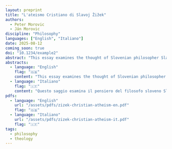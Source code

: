 ```yaml
---
layout: preprint
title: "L'ateismo Cristiano di Slavoj Žižek"
authors:
  - Peter Morovic
  - Ján Morovic
discipline: "Philosophy"
languages: ["English", "Italiano"]
date: 2025-08-12
coming_soon: true
doi: "10.1234/example2"
abstract: "This essay examines the thought of Slovenian philosopher Slavoj Žižek on Christianity, with particular attention to his interpretation of God's death on the cross and the birth of the Holy Spirit as an 'egalitarian community.' Through a comparative analysis with Chiara Lubich's charism of unity, the article highlights surprising convergences between Žižek's 'Christian atheism' and Focolare spirituality."
abstracts:
  - language: "English"
    flag: "🇬🇧"
    content: "This essay examines the thought of Slovenian philosopher Slavoj Žižek on Christianity, with particular attention to his interpretation of God's death on the cross and the birth of the Holy Spirit as an 'egalitarian community.' Through a comparative analysis with Chiara Lubich's charism of unity, the article highlights surprising convergences between Žižek's 'Christian atheism' and Focolare spirituality. Both thinkers see in Jesus Forsaken the crucial moment of identification between God and humanity, and recognize in the presence of Jesus in the midst of community (the 'Holy Spirit' for Žižek, 'Jesus in the midst' for Lubich) the privileged mode of relationship with the divine. The analysis shows how Žižek, while declaring himself an atheist, arrives at a profound understanding of Christianity's subversive core through a Hegelian reading of divine kenosis, proposing a God who is not transcendent but immanent in human history, who entrusts humanity itself with his own destiny. Both reject an interventionist God 'up there' who manipulates events from outside, instead embracing a God who becomes vulnerable, who suffers with humanity, and who dies on the cross to be reborn as the spirit of authentic human community founded on mutual love. The study reveals how Žižek's Marxist critique of ideology and Lubich's mystical experience converge on essential points: the centrality of Jesus Forsaken as the moment of maximum proximity to God, the understanding of the Holy Spirit as communal presence rather than individual experience, and the vision of true equality emerging not from abstract principles but from participation in divine self-emptying. This unexpected dialogue between critical philosophy and Christian spirituality suggests that authentic truth-seeking, when conducted with intellectual honesty and passion for justice, can lead to convergent insights despite apparently opposing starting points."
  - language: "Italiano"
    flag: "🇮🇹"
    content: "Questo saggio esamina il pensiero del filosofo sloveno Slavoj Žižek sul cristianesimo, con particolare attenzione alla sua interpretazione della morte di Dio sulla croce e della nascita dello Spirito Santo come \"comunità egalitaria\". Attraverso un'analisi comparativa con il carisma dell'unità di Chiara Lubich, l'articolo evidenzia sorprendenti convergenze tra il \"cristianesimo ateo\" di Žižek e la spiritualità focolitarina. Entrambi i pensatori vedono in Gesù Abbandonato il momento cruciale di identificazione tra Dio e umanità, e riconoscono nella presenza di Gesù in mezzo alla comunità (lo \"Spirito Santo\" per Žižek, \"Gesù in mezzo\" per Lubich) la modalità privilegiata di rapporto con il divino. L'analisi mostra come Žižek, pur dichiarandosi ateo, arrivi a una comprensione profonda del nucleo sovversivo del cristianesimo attraverso una lettura hegeliana della kenosis divina, proponendo un Dio non trascendente ma immanente nella storia umana, che affida all'umanità stessa il proprio destino. Entrambi rifiutano un Dio interventista \"lassù\" che manipola gli eventi dall'esterno, abbracciando invece un Dio che si fa vulnerabile, che soffre con l'umanità, e che muore sulla croce per rinascere come spirito di autentica comunità umana fondata sull'amore reciproco. Lo studio rivela come la critica marxista all'ideologia di Žižek e l'esperienza mistica della Lubich convergano su punti essenziali: la centralità di Gesù Abbandonato come momento di massima vicinanza a Dio, la comprensione dello Spirito Santo come presenza comunitaria piuttosto che esperienza individuale, e la visione di una vera uguaglianza che emerge non da principi astratti ma dalla partecipazione al divino svuotamento. Questo dialogo inaspettato tra filosofia critica e spiritualità cristiana suggerisce che la ricerca autentica della verità, quando condotta con onestà intellettuale e passione per la giustizia, può condurre a intuizioni convergenti nonostante punti di partenza apparentemente opposti."
pdfs:
  - language: "English"
    url: "/assets/pdfs/zizek-christian-atheism-en.pdf"
    flag: "🇬🇧"
  - language: "Italiano"
    url: "/assets/pdfs/zizek-christian-atheism-it.pdf"
    flag: "🇮🇹"
tags:
  - philosophy
  - theology
---
```

